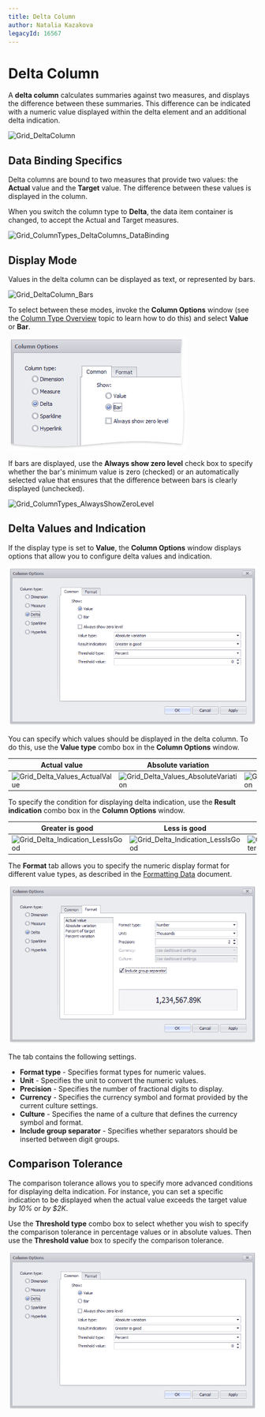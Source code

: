 ```yaml
---
title: Delta Column
author: Natalia Kazakova
legacyId: 16567
---
```

# Delta Column
A **delta column** calculates summaries against two measures, and displays the difference between these summaries. This difference can be indicated with a numeric value displayed within the delta element and an additional delta indication.

![Grid_DeltaColumn](../../../../../images/img19228.png)

## Data Binding Specifics
Delta columns are bound to two measures that provide two values: the **Actual** value and the **Target** value. The difference between these values is displayed in the column.

When you switch the column type to **Delta**, the data item container is changed, to accept the Actual and Target measures.

![Grid_ColumnTypes_DeltaColumns_DataBinding](../../../../../images/img19680.png)

## Display Mode
Values in the delta column can be displayed as text, or represented by bars.

![Grid_DeltaColumn_Bars](../../../../../images/img19229.png)

To select between these modes, invoke the **Column Options** window (see the [Column Type Overview](column-type-overview.md) topic to learn how to do this) and select **Value** or **Bar**.

![Grid_ColumnTypes_DeltaColumn_Options_Bar](../../../../../images/img19678.png)

If bars are displayed, use the **Always show zero level** check box to specify whether the bar's minimum value is zero (checked) or an automatically selected value that ensures that the difference between bars is clearly displayed (unchecked).

![Grid_ColumnTypes_AlwaysShowZeroLevel](../../../../../images/img20131.png)

## Delta Values and Indication
If the display type is set to **Value**, the **Column Options** window displays options that allow you to configure delta values and indication.

![Grid_ColumnTypes_DeltaColumn_Options_Value](../../../../../images/img19679.png)

You can specify which values should be displayed in the delta column. To do this, use the **Value type** combo box in the **Column Options** window.

| Actual value | Absolute variation | Percent variation | Percent of target |
|---|---|---|---|
| ![Grid_Delta_Values_ActualValue](../../../../../images/img20117.png) | ![Grid_Delta_Values_AbsoluteVariation](../../../../../images/img20116.png) | ![Grid_Delta_Values_PercentVariation](../../../../../images/img20119.png) | ![Grid_Delta_Values_PercentOfTarget](../../../../../images/img20118.png) |

To specify the condition for displaying delta indication, use the **Result indication** combo box in the **Column Options** window.

| Greater is good | Less is good | Warning if greater | Warning if less | No indication |
|---|---|---|---|---|
| ![Grid_Delta_Indication_LessIsGood](../../../../../images/img20112.png) | ![Grid_Delta_Indication_LessIsGood](../../../../../images/img20112.png) | ![Grid_Delta_Indication_WarningIfGreater](../../../../../images/img20114.png) | ![Grid_Delta_Indication_WarningIfLess](../../../../../images/img20115.png) | ![Grid_Delta_Indication_NoIndication](../../../../../images/img20113.png) |


The **Format** tab allows you to specify the numeric display format for different value types, as described in the [Formatting Data](../../../data-shaping/formatting-data.md) document. 

![](../../../../../images/grid_columntypes_deltacolumn_options_numericformat.png)

The tab contains the following settings.

* **Format type** - Specifies format types for numeric values. 
* **Unit** - Specifies the unit to convert the numeric values.
* **Precision** - Specifies the number of fractional digits to display.
* **Currency** - Specifies the currency symbol and format provided by the current culture settings.
* **Culture** - Specifies the name of a culture that defines the currency symbol and format.
* **Include group separator** - Specifies whether separators should be inserted between digit groups.

## <a name="comparisontolerance"/>Comparison Tolerance
The comparison tolerance allows you to specify more advanced conditions for displaying delta indication. For instance, you can set a specific indication to be displayed when the actual value exceeds the target value _by 10%_ or _by $2K_.

Use the **Threshold type** combo box to select whether you wish to specify the comparison tolerance in percentage values or in absolute values. Then use the **Threshold value** box to specify the comparison tolerance.

![Grid_ColumnTypes_DeltaColumn_Options_Value](../../../../../images/img19679.png)